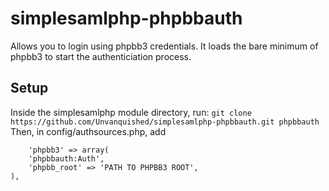 # simplesamlphp-phpbbauth
Allows you to login using phpbb3 credentials. It loads the bare minimum of phpbb3 to start the authenticiation process.

## Setup
Inside the simplesamlphp module directory, run:
```git clone https://github.com/Unvanquished/simplesamlphp-phpbbauth.git phpbbauth```
Then, in config/authsources.php, add
```
    'phpbb3' => array(
    'phpbbauth:Auth',
    'phpbb_root' => 'PATH TO PHPBB3 ROOT',
),
```
